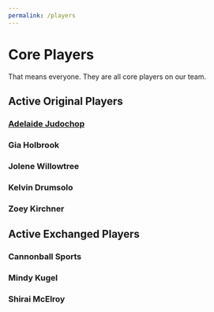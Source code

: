 ```yaml
---
permalink: /players
---
```


# Core Players
That means everyone. They are all core players on our team.

## Active Original Players

### [Adelaide Judochop](/players/adelaide-judochop)

### Gia Holbrook

### Jolene Willowtree

### Kelvin Drumsolo

### Zoey Kirchner

## Active Exchanged Players

### Cannonball Sports

### Mindy Kugel

### Shirai McElroy